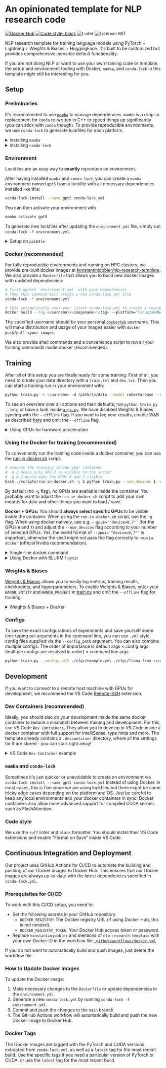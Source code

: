 # An opinionated template for NLP research code

[![Docker Hub](https://img.shields.io/docker/v/konstantinjdobler/nlp-research-template/latest?color=blue&label=docker&logo=docker)](https://hub.docker.com/r/konstantinjdobler/nlp-research-template/tags)
[![Code style: black](https://img.shields.io/badge/code%20style-black-000000.svg)](https://github.com/psf/black)
![Linter](https://img.shields.io/badge/linter-ruff-blue)
![License: MIT](https://img.shields.io/github/license/konstantinjdobler/nlp-research-template?color=green)

NLP research template for training language models using PyTorch + Lightning + Weights & Biases + HuggingFace. It's built to be customized but provides comprehensive, sensible default functionality.

If you are not doing NLP or want to use your own training code or template, the setup and environment tooling with Docker, `mamba`, and `conda-lock` in this template might still be interesting for you.

## Setup

### Preliminaries

It's recommended to use [`mamba`](https://github.com/mamba-org/mamba) to manage dependencies. `mamba` is a drop-in replacement for `conda` re-written in C++ to speed things up significantly (you can stick with `conda` though). To provide reproducible environments, we use `conda-lock` to generate lockfiles for each platform.

<details><summary>Installing <code>mamba</code></summary>

<p>

On Unix-like platforms, run the snippet below. Otherwise, visit the [mambaforge repo](https://github.com/conda-forge/miniforge#mambaforge). Note this does not use the Anaconda installer, which reduces bloat.

```bash
curl -L -O "https://github.com/conda-forge/miniforge/releases/latest/download/Mambaforge-$(uname)-$(uname -m).sh"
bash Mambaforge-$(uname)-$(uname -m).sh
```

</details>

<details><summary>Installing <code>conda-lock</code></summary>

<p>

The preferred method is to install `conda-lock` using `pipx install conda-lock`. For other options, visit the [conda-lock repo](https://github.com/conda/conda-lock). For basic usage, have a look at the commands below:

```bash
conda-lock install --name gpt5 conda-lock.yml # create environment with name gpt5 based on lockfile
conda-lock # create new lockfile based on environment.yml
conda-lock --update <package-name> # update specific packages in lockfile
```

</details>

### Environment

Lockfiles are an easy way to **exactly** reproduce an environment.

After having installed `mamba` and `conda-lock`, you can create a `mamba` environment named `gpt5` from a lockfile with all necessary dependencies installed like this:

```bash
conda-lock install --name gpt5 conda-lock.yml
```

You can then activate your environment with

```bash
mamba activate gpt5
```

To generate new lockfiles after updating the `environment.yml` file, simply run `conda-lock -f environment.yml`.

<details><summary>Setup on <code>ppc64le</code></summary>

<p>

**If you're not using a PowerPC machine, do not worry about this.**

Whenever you create an environment for a different processor architecture, some packages (especially `pytorch`) need to be compiled specifically for that architecture. IBM PowerPC machines for example use a processor architecture called <code>ppc64le</code>.
Setting up the environment <code>ppc64le</code> is a bit tricky because the official channels do not provide packages compiled for <code>ppc64le</code>. However, we can use the amazing [Open-CE channel](https://ftp.osuosl.org/pub/open-ce/current/) instead. A lockfile containing the relevant dependencies is already prepared in <code>ppc64le.conda-lock.yml</code> and the environment again can be simply installed with:

```bash
conda-lock install --name gpt5-ppc64le ppc64le.conda-lock.yml
```

Dependencies for <code>ppc64le</code> should go into the separate <code>ppc64le.environment.yml</code> file. Use the following command to generate a new lockfile after updating the dependencies:

```bash
conda-lock --file ppc64le.environment.yml --lockfile ppc64le.conda-lock.yml
```

</p>
</details>

### Docker (recommended)

For fully reproducible environments and running on HPC clusters, we provide pre-built docker images at [konstantinjdobler/nlp-research-template](https://hub.docker.com/r/konstantinjdobler/nlp-research-template/tags). We also provide a `Dockerfile` that allows you to build new docker images with updated dependencies:

```bash
# first update `environment.yml` with your dependencies
# then this command will create a new conda-lock.yml file
conda-lock -f environment.yml
```

```bash
# this automatically uses your latest conda-lock.yml to create a reproducible docker image
docker build --tag <username>/<imagename>:<tag> --platform="linux/amd64" .
```

The specified username should be your personal [`dockerhub`](https://hub.docker.com) username. This will make distribution and usage of your images easier with `docker push/pull <your image>`.

We also provide shell commands and a convenience script to run all your training commands inside docker (recommended).

## Training

After all of this setup you are finally ready for some training. First of all, you need to create your data directory with a `train.txt` and `dev.txt`. Then you can start a training run in your environment with:

```bash
python train.py -n <run-name> -d /path/to/data --model roberta-base --offline
```

To see an overview over all options and their defaults, run `python train.py --help` or have a look inside [`args.py`](./args.py). We have disabled Weights & Biases syncing with the `--offline` flag. If you want to log your results, enable W&B as described [here](#weights--biases) and omit the `--offline` flag.

<details><summary>Using GPUs for hardware acceleration</summary>

<p>

By default, `train.py` tries to use a single CUDA GPU if available. If you want to train on multiple GPUs, increase the `--num_devices` flag (this then uses `DistributedDataParallel` under the hood). **IMPORTANT:** you should always select the GPUs that are visible to the script via the `CUDA_VISIBLE_DEVICES` environment variable (e.g. `CUDA_VISIBLE_DEVICES=0,2 python train.py ...`) or via the docker flags if training inside a container (recommended). To use different hardware accelerators, use the `--accelerator` flag. You can use advanced parallel training strategies with `--distributed_strategy`.

</p>
</details>

### Using the Docker for training **(recommended)**

To conveniently run the training code inside a docker container, you can use the [run-in-docker.sh](./scripts/run-in-docker.sh) script.

```bash
# execute the training inside your container
# -g 2 means only GPU 2 is visible to the script
# -g 0,2 would make the GPUs 0 and 2 visible
bash ./scripts/run-in-docker.sh -g 2 python train.py --num_devices 1 -n <run-name> -d /path/to/data/ --model roberta-base --offline
```

By default (no `-g` flag), no GPUs are available inside the container. You probably want to adjust the `run-in-docker.sh` script to add your own mounts for data and other things you want to load / save.

**Docker + GPUs:** You should **always select specific GPUs** to be visible inside the container. When using the `run-in-docker.sh` script, use the `-g` flag. When using docker natively, use e.g. `--gpus='"device=0,7"'` (for the GPUs `0` and `7`) and adjust the `--num_devices` flag according to your number of selected GPUs. Yes, the weird format of `--gpus='"device=0,7"'` is important, otherwise the shell might not pass the flag correctly to `nvidia-docker` (official Nvidia recommendation).

<details><summary>Single-line docker command</summary>

<p>

You can start a script inside a docker container in a single command:

```bash
docker run -it --user $(id -u):$(id -g) --ipc host -v "$(pwd)":/workspace -w /workspace --gpus='"device=7"' konstantinjdobler/nlp-research-template:latest python train.py --num_devices=1 ...
```

Since we have not mounted any cache directories (only the current working directory with `$(pwd)`), nothing that is written to disk outside `$(pwd)` is persistent in this example. You can add those with `-v` or `--mount`.

</p>
</details>

<details><summary>Using Docker with SLURM / <code>pyxis</code></summary>

<p>

For security reasons, `docker` might be disabled on your HPC cluster. You might be able to use the SLURM plugin `pyxis` instead like this:

```bash
srun ... --container-image konstantinjdobler/nlp-research-template:latest python train.py ...
```

This uses [`enroot`](https://github.com/NVIDIA/enroot) under the hood to import your docker image and run your code inside the container. See the [`pyxis` documentation](https://github.com/NVIDIA/pyxis) for more options, such as `--container-mounts` or `--container-writable`.

It might take a long time to start the container. You can prepare this by doing `enroot import docker://konstantinjdobler/nlp-research-template:latest -o prepared-image.sqsh` and then modify the `srun`:

```bash
srun ... --container-image /path/to/prepared-image.sqsh python train.py ...
```

If you want to run an interactive session with bash don't forget the `--pty` flag.

</p>
</details>

### Weights & Biases

[Weights & Biases](https://wandb.ai/site) allows you to easily log metrics, training results, checkpoints, and hyperparameters. To enable Weights & Biases, enter your `WANDB_ENTITY` and `WANDB_PROJECT` in [train.py](train.py) and omit the `--offline` flag for training.

<details><summary>Weights & Biases + Docker</summary>

<p>

When using docker we also have to get our `WANDB_API_KEY` inside the container. You can find your personal API key at [wandb.ai/authorize](https://app.wandb.ai/authorize). Set `WANDB_API_KEY` on your host machine and use the `docker` flag `--env WANDB_API_KEY` when starting your run. Or just use the `run-in-docker.sh` script, which will try to parse the `WANDB_API_KEY` from your `~/.netrc` file (or get it from the environment).

</p>
</details>

### Configs

To save the exact configurations of experiments and save yourself some time typing out arguments in the command line, you can use `.yml` style config files supplied via the `--config_path` argument. You can also combine multiple configs. The order of importance is default args < config args (multiple configs are resolved in order) < command line args.

```bash
python train.py --config_path ./cfgs/example.yml ./cfgs/llama-from-scratch.yml --devices 8 -n my-training-run ...
```

## Development

If you want to connect to a remote host machine with GPUs for development, we recommend the VS Code [Remote-SSH](https://code.visualstudio.com/docs/remote/ssh) extension.

### Dev Containers **(recommended)**

Ideally, you should also do your development inside the same docker container to reduce a mismatch between training and development. For this, use VS Code `Dev Containers`. They allow you to develop in VS Code inside a docker container with full support for IntelliSense, type hints and more. The template already contains a `.devcontainer` directory, where all the settings for it are stored - you can start right away!

<details><summary>VS Code <code>Dev Container</code> example</summary>

<p>

After having installed the [Remote-SSH-](https://code.visualstudio.com/docs/remote/ssh), and [Dev Containers-Extension](https://code.visualstudio.com/docs/devcontainers/containers), you set up your `Dev Container` in the following way:

1. Establish the SSH-connection with the host by opening your VS Code command pallette and typing <code>Remote-SSH: Connect to Host</code>. Now you can connect to your host machine.
2. Open the folder that contains this template on the host machine.
3. VS Code will automatically detect the `.devcontainer` directory and ask you to reopen the folder in a Dev Container. Alternatively, use the command pallette and type <code>Dev Containers</code>.
4. Press <code>Reopen in Container</code> and wait for VS Code to set everything up. for the first time or when you change `devcontainer.json`, you will need to do <code>Rebuild and reopen in Container</code>.

There is a bit of setup: for a proper dev environment, you will need to configure mounts (cache directories, your datasets, ...) and environment variables like for a regular docker run command, have a look inside [`.devcontainer/devcontainer.json`](.devcontainer/devcontainer.json).

`conda-lock` is automatically installed for you but you have to add the `--micromamba` flag inside the Dev Container (e.g. `conda-lock --micromamba -f environment.yml`). Otherwise, conda-lock uses an anaconda installation, which takes over 8 hours to resolve the packages in the environments.

We automatically mount the `~/.gitconfig` and `~/.netrc` files for ease of use of Git and W&B, however these files have to exist on your host machine. They are created when executing `git config --global user.email your.name@domain.com` and `wandb login`, respectively.

If you want to use GPUs for development, you also need to specify the GPU you want to use in [`.devcontainer/devcontainer.json`](.devcontainer/devcontainer.json). However, this is a bit cumbersome if you are often switching between GPUs. Alternatively, you edit your code in the Dev Container (without a GPU) but start all actual development runs of your script like you would for training with `run-in-docker.sh` and select the GPU ad-hoc. The nice advantage of Dev Containers is that you are still using the exact same docker container for both.

</p>
</details>

### `mamba` and `conda-lock`

Sometimes it's just quicker or unavoidable to create an environment via `conda-lock install --name gpt5 conda-lock.yml` instead of using Docker. In most cases, this is fine since we are using lockfiles but there might be some tricky edge cases depending on the platform and OS. Just be careful to keep any local environments and your docker containers in sync. Docker containers also allow more advanced support for compiled CUDA kernels such as FlashAttention.

### Code style

We use the `ruff` linter and `black` formatter. You should install their VS Code extensions and enable "Format on Save" inside VS Code.

## Continuous Integration and Deployment

Our project uses GitHub Actions for CI/CD to automate the building and pushing of our Docker images to Docker Hub. This ensures that our Docker images are always up-to-date with the latest dependencies specified in `conda-lock.yml`.

### Prerequisites for CI/CD

To work with this CI/CD setup, you need to:

- Set the following secrets in your GitHub repository:
  - `DOCKER_REGISTRY`: The Docker registry URL (if using Docker Hub, this is not needed).
  - `DOCKER_REGISTRY_TOKEN`: Your Docker Hub access token or password.
- Replace `konstantinjdobler` and mentions of `nlp-research-template` with your own Docker ID in the workflow file [`.github/workflows/docker.yml`](./.github/workflows/docker.yml)

If you do not want to automatically build and push images, just delete the workflow file.

### How to Update Docker Images

To update the Docker image:

1. Make necessary changes to the `Dockerfile` or update dependencies in the `environment.yml`.
2. Generate a new `conda-lock.yml` by running `conda-lock -f environment.yml`.
3. Commit and push the changes to the `main` branch.
4. The GitHub Actions workflow will automatically build and push the new Docker image to Docker Hub.

### Docker Tags

The Docker images are tagged with the PyTorch and CUDA versions extracted from `conda-lock.yml`, as well as a `latest` tag for the most recent build. Use the specific tags if you need a particular version of PyTorch or CUDA, or use the `latest` tag for the most recent build.
